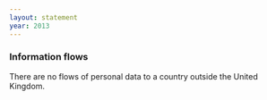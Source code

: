 ```yaml
---
layout: statement
year: 2013
---
```

### Information flows


There are no flows of personal data to a country outside the United Kingdom.